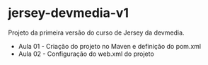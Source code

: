 # jersey-devmedia-v1
Projeto da primeira versão do curso de Jersey da devmedia.

- Aula 01 - Criação do projeto no Maven e definição do pom.xml
- Aula 02 - Configuração do web.xml do projeto
